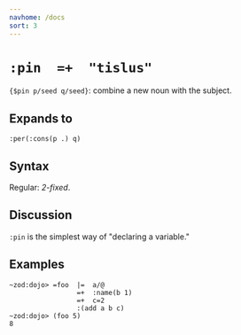 ```yaml
---
navhome: /docs
sort: 3
---
```


# `:pin  =+  "tislus"`

`{$pin p/seed q/seed}`: combine a new noun with the subject.

## Expands to

```
:per(:cons(p .) q)
```

## Syntax

Regular: *2-fixed*.

## Discussion

`:pin` is the simplest way of "declaring a variable."

## Examples
 
```
~zod:dojo> =foo  |=  a/@
                 =+  :name(b 1)
                 =+  c=2
                 :(add a b c)
~zod:dojo> (foo 5)
8
```
